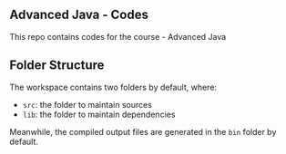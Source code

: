 ## Advanced Java - Codes

This repo contains codes for the course - Advanced Java

## Folder Structure

The workspace contains two folders by default, where:

- `src`: the folder to maintain sources
- `lib`: the folder to maintain dependencies

Meanwhile, the compiled output files are generated in the `bin` folder by default.
